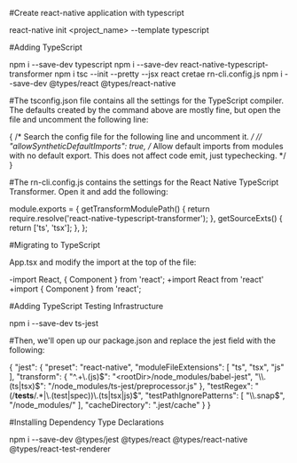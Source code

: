 #Create react-native application with typescript

react-native init <project_name> --template typescript

#Adding TypeScript

npm i --save-dev typescript
npm i --save-dev react-native-typescript-transformer
npm i tsc --init --pretty --jsx react
cretae rn-cli.config.js
npm i --save-dev  @types/react @types/react-native

#The tsconfig.json file contains all the settings for the TypeScript compiler. The defaults created by the command above are mostly fine, but open the file and uncomment the following line:

{
  /* Search the config file for the following line and uncomment it. */
  // "allowSyntheticDefaultImports": true,  /* Allow default imports from modules with no default export. This does not affect code emit, just typechecking. */
}

#The rn-cli.config.js contains the settings for the React Native TypeScript Transformer. Open it and add the following:

module.exports = {
  getTransformModulePath() {
    return require.resolve('react-native-typescript-transformer');
  },
  getSourceExts() {
    return ['ts', 'tsx'];
  },
};

#Migrating to TypeScript

App.tsx and modify the import at the top of the file:

-import React, { Component } from 'react';
+import React from 'react'
+import { Component } from 'react';


#Adding TypeScript Testing Infrastructure

 npm i --save-dev ts-jest

#Then, we'll open up our package.json and replace the jest field with the following:

{
  "jest": {
    "preset": "react-native",
    "moduleFileExtensions": [
      "ts",
      "tsx",
      "js"
    ],
    "transform": {
      "^.+\\.(js)$": "<rootDir>/node_modules/babel-jest",
      "\\.(ts|tsx)$": "<rootDir>/node_modules/ts-jest/preprocessor.js"
    },
    "testRegex": "(/__tests__/.*|\\.(test|spec))\\.(ts|tsx|js)$",
    "testPathIgnorePatterns": [
      "\\.snap$",
      "<rootDir>/node_modules/"
    ],
    "cacheDirectory": ".jest/cache"
  }
}

#Installing Dependency Type Declarations

npm i --save-dev @types/jest @types/react @types/react-native @types/react-test-renderer



